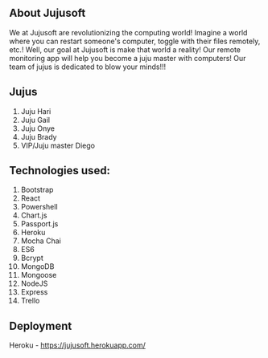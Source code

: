 ## About Jujusoft
We at Jujusoft are revolutionizing the computing world! Imagine a world where you can restart someone's computer, toggle with their files remotely, etc.! Well, our goal at Jujusoft is make that world a reality! Our remote monitoring app will help you become a juju master with computers! Our team of jujus is dedicated to blow your minds!!!
## Jujus
1. Juju Hari
2. Juju Gail
3. Juju Onye
4. Juju Brady
5. VIP/Juju master Diego
## Technologies used:
1. Bootstrap  
2. React  
3. Powershell  
4. Chart.js  
5. Passport.js  
6. Heroku  
7. Mocha Chai  
8. ES6  
9. Bcrypt  
10. MongoDB  
11. Mongoose  
12. NodeJS  
13. Express  
14. Trello  
## Deployment
Heroku - https://jujusoft.herokuapp.com/

